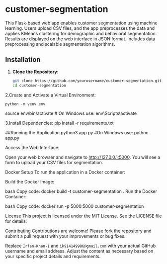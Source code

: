 # customer-segmentation
This Flask-based web app enables customer segmentation using machine learning. Users upload CSV files, and the app preprocesses the data and applies KMeans clustering for demographic and behavioral segmentation. Results are displayed on the web interface in JSON format. Includes data preprocessing and scalable segmentation algorithms.


## Installation

1. **Clone the Repository:**

   ```bash
   git clone https://github.com/yourusername/customer-segmentation.git
   cd customer-segmentation
2.Create and Activate a Virtual Environment:

    python -m venv env
source env/bin/activate  # On Windows use: env\Scripts\activate

3.Install Dependencies:
    pip install -r requirements.txt
    
##Running the Application
python3 app.py #On Windows use: python app.py

Access the Web Interface:

Open your web browser and navigate to http://127.0.0.1:5000. You will see a form to upload your CSV files for segmentation.

Docker Setup
To run the application in a Docker container:

Build the Docker Image:

bash
Copy code:
docker build -t customer-segmentation .
Run the Docker Container:

bash
Copy code: 
docker run -p 5000:5000 customer-segmentation

License
This project is licensed under the MIT License. See the LICENSE file for details.

Contributing
Contributions are welcome! Please fork the repository and submit a pull request with your improvements or bug fixes.



Replace `Irfan-Khan-I` and `ik914149986@gmail.com` with your actual GitHub username and email address. Adjust the content as necessary based on your specific project details and requirements.



